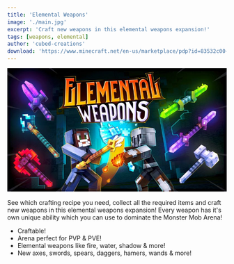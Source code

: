 ```yaml
---
title: 'Elemental Weapons'
image: './main.jpg'
excerpt: 'Craft new weapons in this elemental weapons expansion!'
tags: [weapons, elemental]
author: 'cubed-creations'
download: 'https://www.minecraft.net/en-us/marketplace/pdp?id=83532c00-4240-453e-b035-b061479c89f5'
---
```


![Thumbnail](/creations/elemental-weapons/main.jpg)

See which crafting recipe you need, collect all the required items and craft new weapons in this elemental weapons expansion! Every weapon has it's own unique ability which you can use to dominate the Monster Mob Arena!

-   Craftable!
-   Arena perfect for PVP & PVE!
-   Elemental weapons like fire, water, shadow & more!
-   New axes, swords, spears, daggers, hamers, wands & more!
